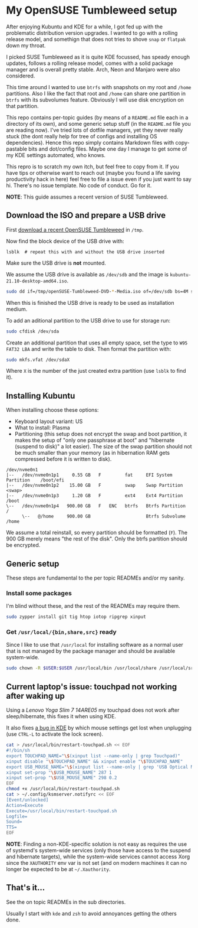 # My OpenSUSE Tumbleweed setup

After enjoying Kubuntu and KDE for a while, I got fed up with the problematic distribution version upgrades.
I wanted to go with a rolling release model, and somethign that does not tries to shove `snap` or `flatpak` down my throat.

I picked SUSE Tumbleweed as it is quite KDE focussed, has speady enough updates, follows a rolling release model, comes with a solid package manager and is overall pretty stable. Arch, Neon and Manjaro were also considered.

This time around I wanted to use `btrfs` with snapshots on my root and `/home` partitions. Also I like the fact that  root and `/home` can share one partition in `btrfs` with its subvolumes feature. Obviously I will use disk encryption on that partition.

This repo contains per-topic guides (by means of a `README.md` file each in a directory of its own), and some generic setup stuff (in the `README.md` file you are reading now). I've tried lots of dotfile managers, yet they never really stuck (the dont really help for tree of configs and installing OS dependencies). Hence this repo simply contains Markdown files with copy-pastable bits and dot/config files. Maybe one day I manage to get some of my KDE settings automated, who knows.

This repro is to scratch my own itch, but feel free to copy from it. If you have tips or otherwise want to reach out (maybe you found a life saving productivity hack in here) feel free to file a issue even if you just want to say hi. There's no issue template. No code of conduct. Go for it.

**NOTE**: This guide assumes a recent version of SUSE Tumbleweed.


## Download the ISO and prepare a USB drive

First [download a recent OpenSUSE Tumbleweed](https://get.opensuse.org/tumbleweed/#download) in `/tmp`.

Now find the block device of the USB drive with:

    lsblk  # repeat this with and without the USB drive inserted

Make sure the USB drive is **not** mounted.

We assume the USB drive is available as `/dev/sdb` and the image is `kubuntu-21.10-desktop-amd64.iso`.

```bash
sudo dd if=/tmp/openSUSE-Tumbleweed-DVD-*-Media.iso of=/dev/sdb bs=4M status=progress && sync
```

When this is finished the USB drive is ready to be used as installation medium.

To add an aditional partition to the USB drive to use for storage run:

```bash
sudo cfdisk /dev/sda
```

Create an additional partition that uses all empty space, set the type to `W95 FAT32 LBA` and write the table to disk.
Then format the partition with:

```bash
sudo mkfs.vfat /dev/sdaX
```

Where `X` is the number of the just created extra partition (use `lsblk` to find it).


## Installing Kubuntu

When installing choose these options:

* Keyboard layout variant: US
* What to install: Plasma
* Partitioning (this setup does not encrypt the swap and boot partition, it makes the setup of "only one passphrase at boot" and "hibernate (suspend to disk)" a lot easier). The size of the swap partition should not be much smaller than your memory (as in hibernation RAM gets compressed before it is written to disk).

```
/dev/nvme0n1
|--   /dev/nvme0n1p1     0.55 GB   F         fat     EFI System Partition    /boot/efi
|--   /dev/nvme0n1p2    15.00 GB   F         swap    Swap Partition          <swap>
|--   /dev/nvme0n1p3     1.20 GB   F         ext4    Ext4 Partition          /boot
\--   /dev/nvme0n1p4   900.00 GB   F   ENC   btrfs   Btrfs Partition         /
      \--   @/home     900.00 GB                     Btrfs Subvolume         /home
```

We assume a total reinstall, so every partition should be formatted (`F`).
The 900 GB merely means "the rest of the disk". Only the btrfs partition should be encrypted.


## Generic setup

These steps are fundamental to the per topic READMEs and/or my sanity.


### Install some packages

I'm blind without these, and the rest of the READMEs may require them.

```bash
sudo zypper install git tig htop iotop ripgrep xinput
```

### Get `/usr/local/{bin,share,src}` ready

Since I like to use that `/usr/local` for installing software as a normal user that is not managed by the package manager and should be available system-wide.

```bash
sudo chown -R $USER:$USER /usr/local/bin /usr/local/share /usr/local/src
```

## Current laptop's issue: touchpad not working after waking up

Using a *Lenovo Yoga Slim 7 14ARE05* my touchpad does not work after sleep/hibernate, this fixes it when using KDE.

It also fixes [a bug in KDE](https://bugs.kde.org/show_bug.cgi?id=435113) by which mouse settings get lost when unplugging (use `CTRL-L` to activate the lock screen).

```bash
cat > /usr/local/bin/restart-touchpad.sh << EOF
#!/bin/sh
export TOUCHPAD_NAME="\$(xinput list --name-only | grep Touchpad)"
xinput disable "\$TOUCHPAD_NAME" && xinput enable "\$TOUCHPAD_NAME"
export USB_MOUSE_NAME="\$(xinput list --name-only | grep 'USB Optical Mouse')"
xinput set-prop "\$USB_MOUSE_NAME" 287 1
xinput set-prop "\$USB_MOUSE_NAME" 298 0.2
EOF
chmod +x /usr/local/bin/restart-touchpad.sh
cat > ~/.config/ksmserver.notifyrc << EOF
[Event/unlocked]
Action=Execute
Execute=/usr/local/bin/restart-touchpad.sh
Logfile=
Sound=
TTS=
EOF
```

**NOTE**: Finding a non-KDE-specific solution is not easy as requires the use of systemd's system-wide services (only those have access to the suspend and hibernate targets), while the system-wide services cannot access Xorg since the `XAUTHORITY` env var is not set (and on modern machines it can no longer be expected to be at `~/.Xauthority`.


## That's it...

See the on topic READMEs in the sub directories.

Usually I start with `kde` and `zsh` to avoid annoyances getting the others done.

